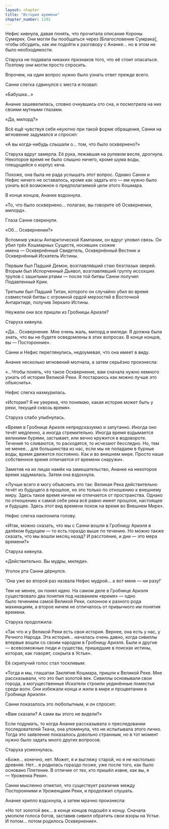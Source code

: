 ```yaml
---
layout: chapter
title: "История времени"
chapter_number: 1292
---
```


Нефис кивнула, давая понять, что прочитала описание Короны Сумерек. Они могли бы пообщаться через [Благословение Сумрака], чтобы обсудить, как им подойти к разговору с Ананке... но в этом не было необходимости.

Старуха не подавала никаких признаков того, что её стоит опасаться. Поэтому они могли просто спросить.

Впрочем, на один вопрос нужно было узнать ответ прежде всего.

Санни слегка сдвинулся с места и позвал:

«Бабушка...»

Ананке зашевелилась, словно очнувшись ото сна, и посмотрела на них своими мутными глазами.

«Да, милорд?»

Всё ещё чувствуя себя неуютно при такой форме обращения, Санни на мгновение задумался и спросил:

«А вы когда-нибудь слышали о... том, что было осквернено?»

Старуха вдруг замерла. Её рука, лежавшая на рулевом весле, дрогнула. Некоторое время не было слышно ничего, кроме шума воды, плещущейся о корпус кеча.

Похоже, она была не рада услышать этот вопрос. Однако Санни и Нефис ничего не оставалось, кроме как задать его — им нужно было узнать всё возможное о предполагаемой цели этого Кошмара.

В конце концов, Ананке вздохнула.

«То, что было осквернено... полагаю, вы говорите об Осквернении, милорд».

Глаза Санни сверкнули.

«Об... Осквернении?»

Вспомнив ужасы Антарктической Кампании, он вдруг уловил связь. Он убил трёх Кошмарных Существ, носивших схожие имена — Осквернённый Свидетель, Осквернённый Вестник и Осквернённый Искатель Истины.

Первым был Падший Демон, возглавлявший стаю безглазых зверей. Вторым был Испорченный Дьявол, возглавлявший группу иссохших трупов с зашитыми ртами — после той битвы Санни получил Подавленный Крик.

Третьим был Падший Титан, которого он случайно убил во время совместной битвы с огромной ордой мерзостей в Восточной Антарктиде, получив Зеркало Истины.

Неужели они все пришли из Гробницы Ариэля?

Старуха кивнула.

«Да... Осквернение. Мне очень жаль, милорд и миледи. Я должна была знать, что вы не будете осведомлены в этих вопросах. В конце концов, вы — Посторонние».

Санни и Нефис переглянулись, недоумевая, что она имеет в виду.

Ананке несколько мгновений молчала, а затем серьёзно произнесла:

«...Чтобы понять, что такое Осквернение, вам сначала нужно немного узнать об истории Великой Реки. Я постараюсь как можно лучше это объяснить».

Нефис слегка нахмурилась.

«История? Я не уверена, что понимаю, какая история может быть у реки, текущей сквозь время».

Старуха слабо улыбнулась.

«Время в Гробнице Ариэля непредсказуемо и запутанно. Иногда оно течёт медленно, а иногда стремительно. Иногда время вздымается великими бурями, застывает, или вечно кружится в водовороте. Течения то сливаются, то расходятся, то исчезают бесследно. Но, тем не менее... для большинства из нас, если мы не попадаем в бурные воды, время движется постоянно. Как и во внешнем мире. Просто наше собственное время отличается от времени снаружи».

Заметив на их лицах намёк на замешательство, Ананке на некоторое время задумалась. Затем она вздохнула.

«Лучше всего я могу объяснить это так: Великая Река действительно течёт из будущего в прошлое, но это только по отношению к внешнему миру. Здесь такое время ничем не отличается от пространства. Однако по отношению к самой себе река всё равно имеет прошлое, настоящее и будущее. Здесь этот вид времени похож на время во Внешнем Мире».

Нефис слегка наклонила голову.

«Итак, можно сказать, что мы с Санни вошли в Гробницу Ариэля в далёком будущем — то есть гораздо выше по течению. Но можно также сказать, что мы вошли месяц назад? И расстояние, и дни — это мера времени?»

Старуха кивнула.

«Действительно. Вы мудры, миледи».

Уголок рта Санни дёрнулся.

'Она уже во второй раз назвала Нефис мудрой... а вот меня — ни разу!'

Тем не менее, он понял идею. На самом деле в Гробнице Ариэля существовало два понятия под названием «время» — одно было течением самой Великой Реки, склонное к разного рода махинациям, а второе ничем не отличалось от привычного им понятия времени.

Старуха продолжила:

«Так что и у Великой Реки есть своя история. Вернее, она есть у нас, у Речного Народа. Эта история... началась очень давно, когда сивиллы впервые вошли со своим народом в Гробницу Ариэля. Были и другие — всевозможные люди и существа, пришедшие в поисках истины, которая, как говорят, сокрыта в Устье».

Её скрипучий голос стал тоскливым:

«Тогда и мы, глашатаи Заклятия Кошмара, пришли к Великой Реке. Мне рассказывали, что это был золотой век. Сивиллы основывали свои города, а могущественные Искатели строили уединённые поместья среди волн. Они избежали конца и жили в мире и процветании в Гробнице Ариэля».

Санни показалось это любопытным, и он спросил:

«Вам сказали? А сами вы этого не видели?»

Если подумать, то когда Ананке рассказывала о преследовании последователей Ткача, она упомянула, что не испытывала этого лично. Тогда это заявление показалось довольно странным, но в тот момент нужно было задать много других вопросов.

Старуха усмехнулась.

«Боже... конечно, нет. Может, я и выгляжу старой, но я не настолько древняя. Нет... я родилась гораздо позже, уже после того, как было основано Плетение. В отличие от тех, кто пришёл извне, как вы, я — Уроженка Реки».

Санни мысленно отметил, что существует различие между Посторонними и Уроженцами Реки, и продолжил слушать.

Ананке хрипло вздохнула, а затем мрачно произнесла:

«Но тот золотой век... в конце концов подошёл к концу. Сначала умолкли голоса богов, заставив сивилл обратить свои взоры на Устье. И потом... потом родилось Осквернение».